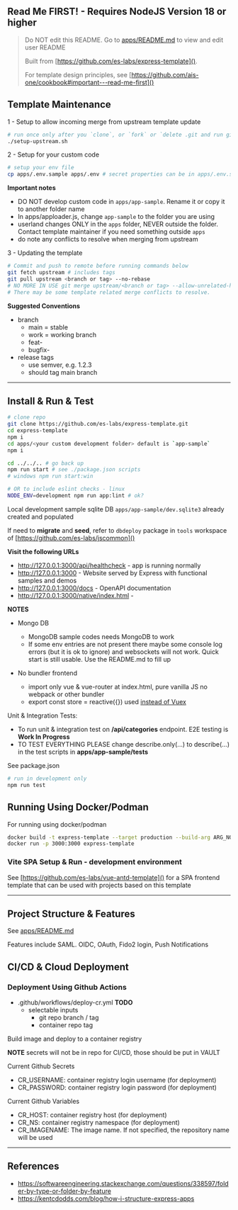 ## Read Me FIRST! - Requires NodeJS Version 18 or higher

> Do NOT edit this README. Go to [apps/README.md]() to view and edit user README
>
> Built from [https://github.com/es-labs/express-template]().
>
> For template design principles, see [https://github.com/ais-one/cookbook#important---read-me-first]()

## Template Maintenance

1 - Setup to allow incoming merge from upstream template update

```bash
# run once only after you `clone`, or `fork` or `delete .git and run git init`
./setup-upstream.sh
```

2 - Setup for your custom code

```bash
# setup your env file
cp apps/.env.sample apps/.env # secret properties can be in apps/.env.secret
```

**Important notes**
- DO NOT develop custom code in `apps/app-sample`. Rename it or copy it to another folder name
- In apps/apploader.js, change `app-sample` to the folder you are using
- userland changes ONLY in the `apps` folder, NEVER outside the folder. Contact template maintainer if you need something outside `apps`
- do note any conflicts to resolve when merging from upstream

3 - Updating the template

```bash
# Commit and push to remote before running commands below
git fetch upstream # includes tags
git pull upstream <branch or tag> --no-rebase
# NO MORE IN USE git merge upstream/<branch or tag> --allow-unrelated-histories
# There may be some template related merge conflicts to resolve.
```

**Suggested Conventions**
- branch
  - main = stable
  - work = working branch
  - feat-<issue number>
  - bugfix-<issue number>
- release tags
  - use semver, e.g. 1.2.3
  - should tag main branch

---

## Install & Run & Test

```bash
# clone repo
git clone https://github.com/es-labs/express-template.git
cd express-template
npm i
cd apps/<your custom development folder> default is `app-sample`
npm i

cd ../../.. # go back up
npm run start # see ./package.json scripts
# windows npm run start:win

# OR to include eslint checks - linux
NODE_ENV=development npm run app:lint # ok?
```

Local development sample sqlite DB `apps/app-sample/dev.sqlite3` already created and populated

If need to **migrate** and **seed**, refer to `dbdeploy` package in `tools` workspace of [https://github.com/es-labs/jscommon]()

**Visit the following URLs**

- http://127.0.0.1:3000/api/healthcheck - app is running normally
- http://127.0.0.1:3000 - Website served by Express with functional samples and demos
- http://127.0.0.1:3000/docs - OpenAPI documentation
- http://127.0.0.1:3000/native/index.html -

**NOTES**

- Mongo DB

  - MongoDB sample codes needs MongoDB to work
  - If some env entries are not present there maybe some console log errors (but it is ok to ignore) and websockets will not work. Quick start is still usable. Use the README.md to fill up

- No bundler frontend
  - import only vue & vue-router at index.html, pure vanilla JS no webpack or other bundler
  - export const store = reactive({}) used [instead of Vuex](https://pinia.vuejs.org/introduction.html#Why-should-I-use-Pinia)

Unit & Integration Tests:

- To run unit & integration test on **/api/categories** endpoint. E2E testing is **Work In Progress**
- TO TEST EVERYTHING PLEASE change describe.only(...) to describe(...) in the test scripts in **apps/app-sample/tests**

See package.json

```bash
# run in development only
npm run test
```

## Running Using Docker/Podman

For running using docker/podman

```bash
docker build -t express-template --target production --build-arg ARG_NODE_ENV=dev --build-arg ARG_API_PORT=3000 .
docker run -p 3000:3000 express-template
```

### Vite SPA Setup & Run - development environment

See [https://github.com/es-labs/vue-antd-template]() for a SPA frontend template that can be used with projects based on this template

---

## Project Structure & Features

See [apps/README.md]()

Features include SAML. OIDC, OAuth, Fido2 login, Push Notifications

## CI/CD & Cloud Deployment

### Deployment Using Github Actions

- .github/workflows/deploy-cr.yml **TODO**
  - selectable inputs
    - git repo branch / tag
    - container repo tag

Build image and deploy to a container registry

**NOTE** secrets will not be in repo for CI/CD, those should be put in VAULT

Current Github Secrets

- CR_USERNAME: container registry login username (for deployment)
- CR_PASSWORD: container registry login password (for deployment)

Current Github Variables

- CR_HOST: container registry host (for deployment)
- CR_NS: container registry namespace (for deployment)
- CR_IMAGENAME: The image name. If not specified, the repository name will be used

---

## References

- https://softwareengineering.stackexchange.com/questions/338597/folder-by-type-or-folder-by-feature
- https://kentcdodds.com/blog/how-i-structure-express-apps
